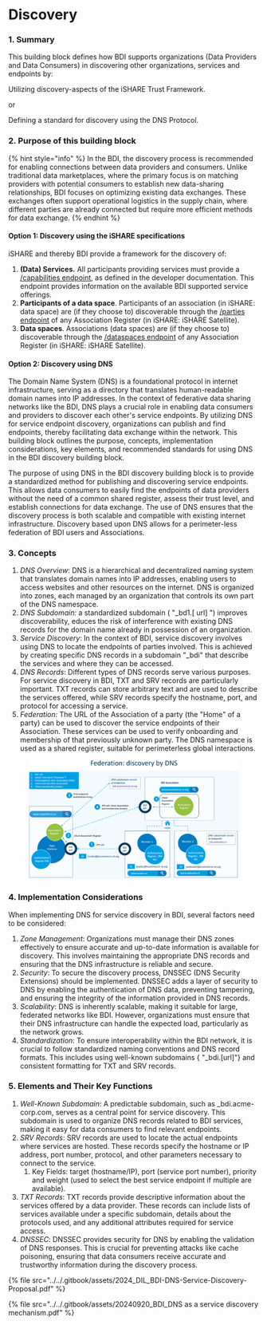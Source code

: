 # Discovery

### 1. Summary

This building block defines how BDI supports organizations (Data Providers and Data Consumers) in discovering other organizations, services and endpoints by:

Utilizing discovery-aspects of the iSHARE Trust Framework.

or

Defining a standard for discovery using the DNS Protocol.

### 2. Purpose of this building block

{% hint style="info" %}
In the BDI, the discovery process is recommended for enabling connections between data providers and consumers. Unlike traditional data marketplaces, where the primary focus is on matching providers with potential consumers to establish new data-sharing relationships, BDI focuses on optimizing existing data exchanges. These exchanges often support operational logistics in the supply chain, where different parties are already connected but require more efficient methods for data exchange.
{% endhint %}

#### Option 1: Discovery using the iSHARE specifications

iSHARE and thereby BDI provide a framework for the discovery of:

1. **(Data) Services.** All participants providing services must provide a [/capabilities endpoint](https://dev.ishare.eu/common/capabilities.html), as defined in the developer documentation. This endpoint provides information on the available BDI supported service offerings.
2. **Participants of a data space**. Participants of an association (in iSHARE: data space) are (if they choose to) discoverable through the [/parties endpoint](https://dev.ishare.eu/satellite/parties.html) of any Association Register (in iSHARE: iSHARE Satellite).
3. **Data spaces**. Associations (data spaces) are (if they choose to) discoverable through the [/dataspaces endpoint](https://dev.ishare.eu/satellite/dataspaces.html) of any Association Register (in iSHARE: iSHARE Satellite).

#### Option 2: Discovery using DNS

The Domain Name System (DNS) is a foundational protocol in internet infrastructure, serving as a directory that translates human-readable domain names into IP addresses. In the context of federative data sharing networks like the BDI, DNS plays a crucial role in enabling data consumers and providers to discover each other's service endpoints. By utilizing DNS for service endpoint discovery, organizations can publish and find endpoints, thereby facilitating data exchange within the network. This building block outlines the purpose, concepts, implementation considerations, key elements, and recommended standards for using DNS in the BDI discovery building block.

The purpose of using DNS in the BDI discovery building block is to provide a standardized method for publishing and discovering service endpoints. This allows data consumers to easily find the endpoints of data providers without the need of a common shared register, assess their trust level, and establish connections for data exchange. The use of DNS ensures that the discovery process is both scalable and compatible with existing internet infrastructure. Discovery based upon DNS allows for a perimeter-less federation of BDI users and Associations.

### 3. Concepts

1. _DNS Overview_: DNS is a hierarchical and decentralized naming system that translates domain names into IP addresses, enabling users to access websites and other resources on the internet. DNS is organized into zones, each managed by an organization that controls its own part of the DNS namespace.
2. _DNS Subdomain:_ a standardized subdomain ( "\_bd1.\[ url] ") improves discoverability, educes the risk of interference with existing DNS records for the domain name already in possession of an organization.
3. _Service Discovery_: In the context of BDI, service discovery involves using DNS to locate the endpoints of parties involved. This is achieved by creating specific DNS records in a subdomain "\_bdi" that describe the services and where they can be accessed.
4. _DNS Records_: Different types of DNS records serve various purposes. For service discovery in BDI, TXT and SRV records are particularly important. TXT records can store arbitrary text and are used to describe the services offered, while SRV records specify the hostname, port, and protocol for accessing a service.
5. _Federation:_ The URL of the Association of a party (the "Home" of a party) can be used to discover the service endpoints of their Association. These services can be used to verify onboarding and membership of that previously unknown party. The DNS namespace is used as a shared register, suitable for perimeterless global interactions.

<figure><img src="../../.gitbook/assets/20240911 Federation Discovery.png" alt=""><figcaption></figcaption></figure>

### 4. Implementation Considerations

When implementing DNS for service discovery in BDI, several factors need to be considered:

1. _Zone Management_: Organizations must manage their DNS zones effectively to ensure accurate and up-to-date information is available for discovery. This involves maintaining the appropriate DNS records and ensuring that the DNS infrastructure is reliable and secure.
2. _Security_: To secure the discovery process, DNSSEC (DNS Security Extensions) should be implemented. DNSSEC adds a layer of security to DNS by enabling the authentication of DNS data, preventing tampering, and ensuring the integrity of the information provided in DNS records.
3. _Scalability_: DNS is inherently scalable, making it suitable for large, federated networks like BDI. However, organizations must ensure that their DNS infrastructure can handle the expected load, particularly as the network grows.
4. _Standardization_: To ensure interoperability within the BDI network, it is crucial to follow standardized naming conventions and DNS record formats. This includes using well-known subdomains { "\_bdi.\[url]"} and consistent formatting for TXT and SRV records.

### 5. Elements and Their Key Functions

1. _Well-Known Subdomain_: A predictable subdomain, such as \_bdi.acme-corp.com, serves as a central point for service discovery. This subdomain is used to organize DNS records related to BDI services, making it easy for data consumers to find relevant endpoints.
2. _SRV Records_: SRV records are used to locate the actual endpoints where services are hosted. These records specify the hostname or IP address, port number, protocol, and other parameters necessary to connect to the service.
   1. Key Fields: target (hostname/IP), port (service port number), priority and weight (used to select the best service endpoint if multiple are available).
3. _TXT Records_: TXT records provide descriptive information about the services offered by a data provider. These records can include lists of services available under a specific subdomain, details about the protocols used, and any additional attributes required for service access.
4. _DNSSEC_: DNSSEC provides security for DNS by enabling the validation of DNS responses. This is crucial for preventing attacks like cache poisoning, ensuring that data consumers receive accurate and trustworthy information during the discovery process.

{% file src="../../.gitbook/assets/2024_DIL_BDI-DNS-Service-Discovery-Proposal.pdf" %}

{% file src="../../.gitbook/assets/20240920_BDI_DNS as a service discovery mechanism.pdf" %}

